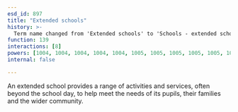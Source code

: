 ```yaml
---
esd_id: 897
title: "Extended schools"
history: >-
  Term name changed from 'Extended schools' to 'Schools - extended schools' in version 3.00, and to 'Schools - extended services' in version 3.06. Name changed to 'Extended schools' in version 4.00.
function: 139
interactions: [8]
powers: [1004, 1004, 1004, 1004, 1004, 1005, 1005, 1005, 1005, 1005, 1006, 1006, 1006, 1006, 1006, 1006, 1007, 1007, 1007, 1007, 1007]
internal: false

---
```


An extended school provides a range of activities and services, often beyond the school day, to help meet the needs of its pupils, their families and the wider community.

